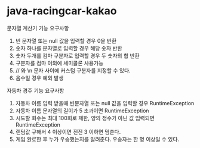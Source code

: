 # java-racingcar-kakao

문자열 계산기 기능 요구사항
1. 빈 문자열 또는 null 값을 입력할 경우 0을 반환
2. 숫자 하나를 문자열로 입력할 경우 해당 숫자 반환
3. 숫자 두개를 컴마 구분자로 입력할 경우 두 숫자의 합 반환
4. 구분자를 컴마 이외에 세미콜론 사용가능
5. // 와 \n 문자 사이에 커스텀 구분자를 지정할 수 있다.
6. 음수일 경우 예외 발생

자동차 경주 기능 요구사항
1. 자동차 이름 입력 받을때 빈문자열 또는 null 값을 입력할 경우 RuntimeException
2. 자동차 이름 문자열의 길이가 5 초과이면 RuntimeException
3. 시도할 회수는 최대 100회로 제한, 양의 정수가 아닌 값 입력되면 RuntimeException
4. 랜덤값 구해서 4 이상이면 전진 3 이하면 멈춘다.
5. 게임 완료한 후 누가 우승했는지를 알려준다. 우승자는 한 명 이상일 수 있다.